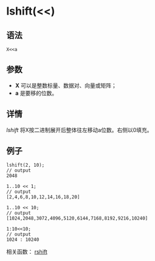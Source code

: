 # lshift(<<)

## 语法

`X<<a`

## 参数

* **X** 可以是整数标量、数据对、向量或矩阵；
* **a** 是要移的位数。

## 详情

*lshift* 将X按二进制展开后整体往左移动a位数。右侧以0填充。

## 例子

```
lshift(2, 10);
// output
2048

1..10 << 1;
// output
[2,4,6,8,10,12,14,16,18,20]

1..10 << 10;
// output
[1024,2048,3072,4096,5120,6144,7168,8192,9216,10240]

1:10<<10;
// output
1024 : 10240
```

相关函数： [rshift](rshift.md)


